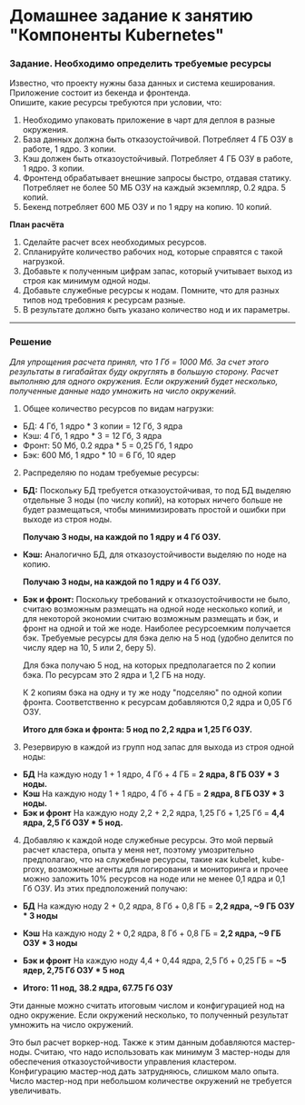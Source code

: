 # Домашнее задание к занятию "Компоненты Kubernetes"


### Задание. Необходимо определить требуемые ресурсы

Известно, что проекту нужны база данных и система кеширования. Приложение состоит из бекенда и фронтенда.    
Опишите, какие ресурсы требуются при условии, что:   

1. Необходимо упаковать приложение в чарт для деплоя в разные окружения. 
2. База данных должна быть отказоустойчивой. Потребляет 4 ГБ ОЗУ в работе, 1 ядро. 3 копии. 
3. Кэш должен быть отказоустойчивый. Потребляет 4 ГБ ОЗУ в работе, 1 ядро. 3 копии. 
4. Фронтенд обрабатывает внешние запросы быстро, отдавая статику. Потребляет не более 50 МБ ОЗУ на каждый экземпляр, 0.2 ядра. 5 копий. 
5. Бекенд потребляет 600 МБ ОЗУ и по 1 ядру на копию. 10 копий.

**План расчёта**

1. Сделайте расчет всех необходимых ресурсов.
1. Спланируйте количество рабочих нод, которые справятся с такой нагрузкой. 
1. Добавьте к полученным цифрам запас, который учитывает выход из строя как минимум одной ноды. 
1. Добавьте служебные ресурсы к нодам. Помните, что для разных типов нод требовния к ресурсам разные. 
1. В результате должно быть указано количество нод и их параметры.


----

### Решение

_Для упрощения расчета принял, что 1 Гб = 1000 Мб. За счет этого результаты в гигабайтах буду округлять в большую сторону. 
Расчет выполняю для одного окружения. Если окружений будет несколько, полученные данные надо умножить на число окружений._

1. Общее количество ресурсов по видам нагрузки:
 - БД: 4 Гб, 1 ядро * 3 копии = 12 Гб, 3 ядра
 - Кэш: 4 Гб, 1 ядро * 3 = 12 Гб, 3 ядра
 - Фронт: 50 Мб, 0.2 ядра * 5 = 0,25 Гб, 1 ядро
 - Бэк: 600 Мб, 1 ядро * 10 = 6 Гб, 10 ядер

2. Распределяю по нодам требуемые ресурсы:
 - **БД:** Поскольку БД требуется отказоустойчивая, то под БД выделяю отдельные 3 ноды (по числу копий), на которых ничего больше не будет размещаться, чтобы минимизировать простой и ошибки при выходе из строя ноды.

     **Получаю 3 ноды, на каждой по 1 ядру и 4 Гб ОЗУ.**
 - **Кэш:** Аналогично БД, для отказоустойчивости выделяю по ноде на копию.
    
    **Получаю 3 ноды, на каждой по 1 ядру и 4 Гб ОЗУ.**
 - **Бэк и фронт:** Поскольку требований к отказоустойчивости не было, считаю возможным размещать на одной ноде несколько копий, и для некоторой экономии считаю возможным размещать и бэк, и фронт на одной и той же ноде. Наиболее ресурсоемким получается бэк. Требуемые ресурсы для бэка делю на 5 нод (удобно делится по числу ядер на 10, 5 или 2, беру 5).

    Для бэка получаю 5 нод, на которых предполагается по 2 копии бэка. По ресурсам это 2 ядра и 1,2 ГБ на ноду.
    
    К 2 копиям бэка на одну и ту же ноду "подселяю" по одной копии фронта. Соответственно к ресурсам добавляются 0,2 ядра и 0,05 Гб ОЗУ.
    
    **Итого для бэка и фронта: 5 нод по 2,2 ядра и 1,25 Гб ОЗУ.**

3. Резервирую в каждой из групп нод запас для выхода из строя одной ноды:

- **БД** На каждую ноду 1 + 1 ядро, 4 Гб + 4 ГБ = **2 ядра, 8 ГБ ОЗУ * 3 ноды.**
- **Кэш** На каждую ноду 1 + 1 ядро, 4 Гб + 4 ГБ = **2 ядра, 8 ГБ ОЗУ * 3 ноды.**
- **Бэк и фронт** На каждую ноду 2,2 + 2,2 ядра, 1,25 Гб + 1,25 Гб = **4,4 ядра, 2,5 Гб ОЗУ * 5 нод.** 

4. Добавляю к каждой ноде служебные ресурсы. Это мой первый расчет кластера, опыта у меня нет, поэтому умозрительно предполагаю, что на служебные ресурсы, такие как kubelet, kube-proxy, возможные агенты для логирования и мониторинга и прочее можно заложить 10% ресурсов на ноде или не менее 0,1 ядра и 0,1 Гб ОЗУ. 
Из этих предположений получаю:

- **БД** На каждую ноду 2 + 0,2 ядра, 8 Гб + 0,8 ГБ = **2,2 ядра, ~9 ГБ ОЗУ * 3 ноды**
- **Кэш** На каждую ноду 2 + 0,2 ядра, 8 Гб + 0,8 ГБ = **2,2 ядра, ~9 ГБ ОЗУ * 3 ноды**
- **Бэк и фронт** На каждую ноду 4,4 + 0,44 ядра, 2,5 Гб + 0,25 ГБ = **~5 ядер, 2,75 Гб ОЗУ * 5 нод**

- **Итого: 11 нод, 38.2 ядра, 67.75 Гб ОЗУ**

Эти данные можно считать итоговым числом и конфигурацией нод на одно окружение. Если окружений несколько, то полученный результат умножить на число окружений.

Это был расчет воркер-нод. Также к этим данным добавляются мастер-ноды. Считаю, что надо использовать как минимум 3 мастер-ноды для обеспечения отказоустойчивости управления кластером. Конфигурацию мастер-нод дать затрудняюсь, слишком мало опыта. Число мастер-нод при небольшом количестве окружений не требуется увеличивать.